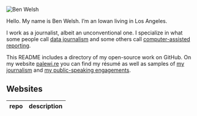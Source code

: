![Ben Welsh](https://palewi.re/static/img/ben-blue-800.jpg)

Hello. My name is Ben Welsh. I’m an Iowan living in Los Angeles.

I work as a journalist, albeit an unconventional one. I specialize in what some people call [data journalism](https://en.wikipedia.org/wiki/Data_journalism) and some others call [computer-assisted reporting](https://en.wikipedia.org/wiki/Computer-assisted_reporting).

This README includes a directory of my open-source work on GitHub. On my website [palewi.re](https://palewi.re/who-is-ben-welsh/) you can find my résumé as well as samples of [my journalism](https://palewi.re/work/) and [my public-speaking engagements](https://palewi.re/talks/).

## Websites

repo | description
------------ | -------------
